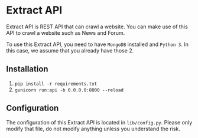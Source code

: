 # Extract API
Extract API is REST API that can crawl a website. You can make use of this API to crawl a website such as News and Forum.

To use this Extract API, you need to have `MongoDB` installed and `Python 3`. In this case, we assume that you already have those 2.

## Installation
  1. `pip install -r requirements.txt`
  2. `gunicorn run:api -b 0.0.0.0:8000 --reload`

## Configuration
The configuration of this Extract API is located in `lib/config.py`. Please only modify that file, do not modify anything unless you understand the risk.
